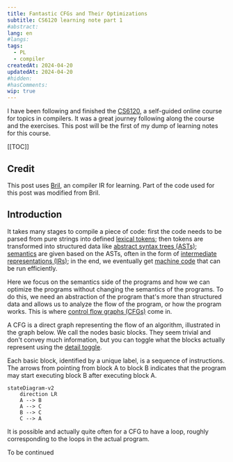 ```yaml
---
title: Fantastic CFGs and Their Optimizations
subtitle: CS6120 learning note part 1
#abstract: 
lang: en
#langs: 
tags:
  - PL
  - compiler
createdAt: 2024-04-20
updatedAt: 2024-04-20
#hidden: 
#hasComments:
wip: true
---
```


I have been following and finished
the [CS6120](https://www.cs.cornell.edu/courses/cs6120/2023fa/), a self-guided
online course for topics in compilers. It was a great journey following along
the course and the exercises. This post will be the first of my dump of learning
notes for this course.
<!-- more -->

[[TOC]]

## Credit

This post uses [Bril](https://capra.cs.cornell.edu/bril/intro.html),
an compiler IR for learning. Part of the code used for this post was modified
from Bril.

## Introduction

It takes many stages to compile a piece of code: first the code needs to be
parsed from pure strings into defined
[lexical tokens](https://www.wikiwand.com/en/Lexical_token); then tokens are
transformed into structured data like
[abstract syntax trees (ASTs)](https://www.wikiwand.com/en/Abstract_syntax_tree);
[semantics](https://www.wikiwand.com/en/Semantics_(computer_science)) are given
based on the ASTs, often in the form of
[intermediate representations (IRs)](https://www.wikiwand.com/en/Intermediate_representation);
in the end, we eventually get
[machine code](https://www.wikiwand.com/en/Machine_code) that can be run
efficiently.

Here we focus on the semantics side of the programs and how we can optimize the
programs without changing the semantics of the programs. To do this, we need an
abstraction of the program that's more than structured data and allows us to
analyze the flow of the program, or how the program works. This is where
[control flow graphs (CFGs)](https://www.wikiwand.com/en/Control-flow_graph)
come in.

A CFG is a direct graph representing the flow of an algorithm, illustrated in
the graph below. We call the nodes basic blocks. They seem trivial and
don't convey much information, but you can toggle what the blocks actually
represent using the [detail toggle](#simple-prog-detail-toggle).

<SimpleProgram />

Each basic block, identified by a unique label, is a sequence of instructions.
The arrows from pointing from block A to block B indicates that the program may
start executing block B after executing block A.

```mermaid
stateDiagram-v2
    direction LR
    A --> B
    A --> C
    B --> C
    C --> A
```

It is possible and actually quite often for a CFG to have a loop, roughly
corresponding to the loops in the actual program.

To be continued
